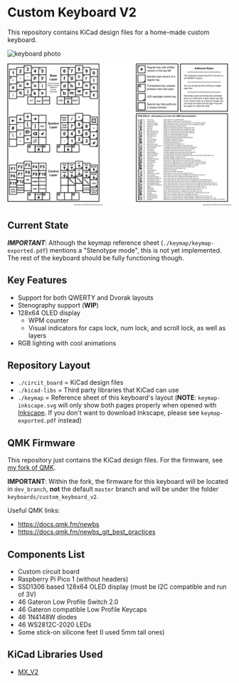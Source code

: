 # Custom Keyboard V2
This repository contains KiCad design files for a home-made custom keyboard.

![keyboard photo](https://github.com/user-attachments/assets/486d9112-0976-4a03-82b4-ed6ed4f2a76c)

![keymap layout image](keymap/keymap-exported.png)

## Current State
***IMPORTANT***: Although the keymap reference sheet (`./keymap/keymap-exported.pdf`) mentions a "Stenotype mode", this is not yet implemented. The rest of the keyboard should be fully functioning though.

## Key Features
- Support for both QWERTY and Dvorak layouts
- Stenography support (**WIP**)
- 128x64 OLED display
  - WPM counter
  - Visual indicators for caps lock, num lock, and scroll lock, as well as layers
- RGB lighting with cool animations

## Repository Layout
- `./circit_board` = KiCad design files
- `./kicad-libs` = Third party libraries that KiCad can use
- `./keymap` = Reference sheet of this keyboard's layout (**NOTE**: `keymap-inkscape.svg` will only show both pages properly when opened with [Inkscape](https://inkscape.org). If you don't want to download Inkscape, please see `keymap-exported.pdf` instead)

## QMK Firmware
This repository just contains the KiCad design files. For the firmware, see [my fork of QMK](https://github.com/OllieSHunt/qmk_firmware).

**IMPORTANT**: Within the fork, the firmware for this keyboard will be located in `dev_branch`, **not** the default `master` branch and will be under the folder `keyboards/custom_keyboard_v2`.

Useful QMK links:
- https://docs.qmk.fm/newbs
- https://docs.qmk.fm/newbs_git_best_practices

## Components List
- Custom circuit board
- Raspberry Pi Pico 1 (without headers)
- SSD1306 based 128x64 OLED display (must be I2C compatible and run of 3V)
- 46 Gateron Low Profile Switch 2.0
- 46 Gateron compatible Low Profile Keycaps
- 46 1N4148W diodes
- 46 WS2812C-2020 LEDs
- Some stick-on silicone feet (I used 5mm tall ones)

## KiCad Libraries Used
- [MX_V2](https://github.com/ai03-2725/MX_V2/tree/main)
